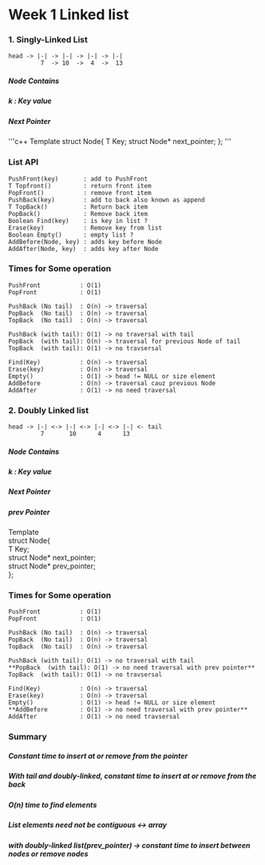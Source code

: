 
# Week 1 Linked list
### 1. Singly-Linked List

    head -> |-| -> |-| -> |-| -> |-| 
             7  -> 10  ->  4  ->  13

##### Node Contains  
##### k : Key value 
##### Next Pointer  
'''c++
Template <typename T>
struct Node{
    T Key;
    struct Node* next_pointer;
};
'''
### List API  
    PushFront(key)       : add to PushFront  
    T Topfront()         : return front item  
    PopFront()           : remove front item  
    PushBack(key)        : add to back also known as append  
    T TopBack()          : Return back item  
    PopBack()            : Remove back item  
    Boolean Find(key)    : is key in list ?  
    Erase(key)           : Remove key from list  
    Boolean Empty()      : empty list ?  
    AddBefore(Node, key) : adds key before Node  
    AddAfter(Node, key)  : adds key after Node  

### Times for Some operation
    PushFront           : O(1)  
    PopFront            : O(1)  
  
    PushBack (No tail)  : O(n) -> traversal  
    PopBack  (No tail)  : O(n) -> traversal  
    TopBack  (No tail)  : O(n) -> traversal  
  
    PushBack (with tail): O(1) -> no traversal with tail  
    PopBack  (with tail): O(n) -> traversal for previous Node of tail  
    TopBack  (with tail): O(1) -> no travsersal
  
    Find(Key)           : O(n) -> traversal  
    Erase(key)          : O(n) -> traversal  
    Empty()             : O(1) -> head != NULL or size element
    AddBefore           : O(n) -> traversal cauz previous Node  
    AddAfter            : O(1) -> no need traversal

### 2. Doubly Linked list


    head -> |-| <-> |-| <-> |-| <-> |-| <- tail
             7       10      4      13
        

##### Node Contains  
##### k : Key value 
##### Next Pointer  
##### prev Pointer

Template <typename T>  
struct Node{  
    T Key;  
    struct Node<T>* next_pointer;  
    struct Node<T>* prev_pointer;  
};  

### Times for Some operation
    PushFront           : O(1)  
    PopFront            : O(1)  

    PushBack (No tail)  : O(n) -> traversal  
    PopBack  (No tail)  : O(n) -> traversal  
    TopBack  (No tail)  : O(n) -> traversal  

    PushBack (with tail): O(1) -> no traversal with tail  
    **PopBack  (with tail): O(1) -> no need traversal with prev pointer**  
    TopBack  (with tail): O(1) -> no travsersal

    Find(Key)           : O(n) -> traversal  
    Erase(key)          : O(n) -> traversal  
    Empty()             : O(1) -> head != NULL or size element
    **AddBefore         : O(1) -> no need traversal with prev pointer**   
    AddAfter            : O(1) -> no need travsersal 

### Summary
##### Constant time to insert at or remove from the pointer
##### With tail and doubly-linked, constant time to insert at or remove from the back
##### O(n) time to find elements
##### List elements need not be contiguous <-> array
##### with doubly-linked list(prev_pointer) -> constant time to insert between nodes or remove nodes
